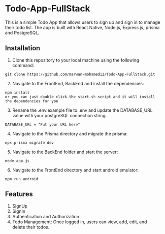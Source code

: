 # Todo-App-FullStack

This is a simple Todo App that allows users to sign up and sign in to manage their todo list. The app is built with React Native, Node.js, Express.js, prisma and PostgreSQL.

## Installation
1. Clone this repository to your local machine using the following command:
``` 
git clone https://github.com/marwan-mohamed12/Todo-App-FullStack.git
```
2. Navigate to the FrontEnd, BackEnd and install the dependencies:
```
npm install
or you can just double click the start.sh script and it will install the dependencies for you
```
3. Rename the .env.example file to .env and update the DATABASE_URL value with your postgreSQL connection string.
```
DATABASE_URL = "Put your URL here"
```
4. Navigate to the Prisma directory and migrate the prisma:
```
npx prisma migrate dev
```
5. Navigate to the BackEnd folder and start the server:
```
node app.js
```
6. Navigate to the FrontEnd directory and start android emulator:
```
npm run android
```

## Features

1. SignUp 
2. SignIn
3. Authentication and Authorization
4. Todo Management: Once logged in, users can view, add, edit, and delete their todos. 
